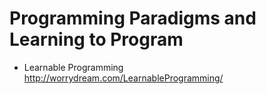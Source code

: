 # Programming Paradigms and Learning to Program

* Learnable Programming
  http://worrydream.com/LearnableProgramming/
